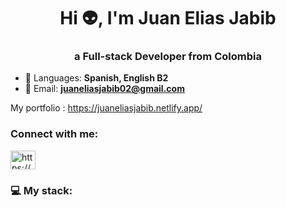 <h1 align="center">Hi 👽, I'm Juan Elias Jabib  </h1>
<h3 align="center"> a Full-stack Developer from Colombia </h3>

- 💬 Languages: **Spanish, English B2**
- 💌 Email: **juaneliasjabib02@gmail.com**

My portfolio : https://juaneliasjabib.netlify.app/
<h3 align="left">Connect with me:</h3>
<p align="left">
<a href="https://www.linkedin.com/in/juan-elias-jabib-caro-105784229/" target="blank"><img align="center" src="https://raw.githubusercontent.com/rahuldkjain/github-profile-readme-generator/master/src/images/icons/Social/linked-in-alt.svg" alt="https://www.linkedin.com/in/juan-elias-jabib-caro-105784229/" height="30" width="40" /></a>
</p>

<h3 align="left">💻 My stack:</h3>
